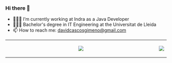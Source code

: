 ### Hi there 👋

- 👨🏻‍💻 I’m currently working at Indra as a Java Developer
- 👨🏻‍🎓 Bachelor's degree in IT Engineering at the Universitat de Lleida
- 📫 How to reach me: davidcascosgimeno@gmail.com

<table style="width:100%; border: none;" align="center">
  <tr style="width:100%" align="center">
    <td style="width:100%" align="center">
      <p style="width:100%">
        <a href="https://github-readme-stats.vercel.app/api?username=davidcascos&count_private=true&show_icons=true&theme=react">
          <img src="https://github-readme-stats.vercel.app/api?username=davidcascos&count_private=true&show_icons=true&theme=react" />
        </a> 
      </p>
     </td>
    <td style="width:100%" align="center">
      <p style="width:100%">
        <a href="https://github-readme-stats.vercel.app/api/top-langs/?username=davidcascos&layout=compact">
          <img src="https://github-readme-stats.vercel.app/api/top-langs/?username=davidcascos&layout=compact" />
        </a> 
      </p>
     </td>
</table>
